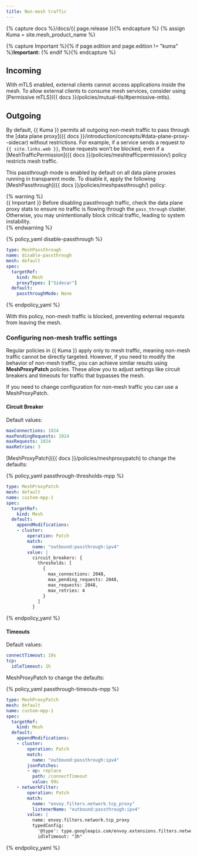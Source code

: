 ```yaml
---
title: Non-mesh traffic
---
```


{% capture docs %}/docs/{{ page.release }}{% endcapture %}
{% assign Kuma = site.mesh_product_name %}

{% capture Important %}{% if page.edition and page.edition != "kuma" %}**Important:** {% endif %}{% endcapture %}

## Incoming

With mTLS enabled, external clients cannot access applications inside the mesh. To allow external clients to consume mesh services, consider using [Permissive mTLS]({{ docs }}/policies/mutual-tls/#permissive-mtls).

## Outgoing

By default, {{ Kuma }} permits all outgoing non-mesh traffic to pass through the [data plane proxy]({{ docs }}/introduction/concepts/#data-plane-proxy--sidecar) without restrictions. For example, if a service sends a request to `{{ site.links.web }}`, those requests won’t be blocked, even if a [MeshTrafficPermission]({{ docs }}/policies/meshtrafficpermission/) policy restricts mesh traffic.

This passthrough mode is enabled by default on all data plane proxies running in transparent mode. To disable it, apply the following [MeshPassthrough]({{ docs }}/policies/meshpassthrough/) policy:

{% warning %}  
{{ Important }} Before disabling passthrough traffic, check the data plane proxy stats to ensure no traffic is flowing through the `pass_through` cluster. Otherwise, you may unintentionally block critical traffic, leading to system instability.  
{% endwarning %}

{% policy_yaml disable-passthrough %}
```yaml
type: MeshPassthrough
name: disable-passthrough
mesh: default
spec:
  targetRef:
    kind: Mesh
    proxyTypes: ["Sidecar"]
  default:
    passthroughMode: None
```
{% endpolicy_yaml %}

With this policy, non-mesh traffic is blocked, preventing external requests from leaving the mesh.

### Configuring non-mesh traffic settings

Regular policies in {{ Kuma }} apply only to mesh traffic, meaning non-mesh traffic cannot be directly targeted. However, if you need to modify the behavior of non-mesh traffic, you can achieve similar results using **MeshProxyPatch** policies. These allow you to adjust settings like circuit breakers and timeouts for traffic that bypasses the mesh.

If you need to change configuration for non-mesh traffic you can use a MeshProxyPatch.

#### Circuit Breaker

Default values:

```yaml
maxConnections: 1024
maxPendingRequests: 1024
maxRequests: 1024
maxRetries: 3
```

[MeshProxyPatch]({{ docs }}/policies/meshproxypatch) to change the defaults:

{% policy_yaml passthrough-thresholds-mpp %}
```yaml
type: MeshProxyPatch
mesh: default
name: custom-mpp-1
spec:
  targetRef:
    kind: Mesh
  default:
    appendModifications:
    - cluster:
        operation: Patch
        match:
          name: "outbound:passthrough:ipv4"
        value: |
          circuit_breakers: {
            thresholds: [
              {
                max_connections: 2048,
                max_pending_requests: 2048,
                max_requests: 2048,
                max_retries: 4
              }
            ]
          }
```
{% endpolicy_yaml %}

#### Timeouts

Default values:

```yaml
connectTimeout: 10s
tcp:
  idleTimeout: 1h
```

MeshProxyPatch to change the defaults:

{% policy_yaml passthrough-timeouts-mpp %}
```yaml
type: MeshProxyPatch
mesh: default
name: custom-mpp-1
spec:
  targetRef:
    kind: Mesh
  default:
    appendModifications:
    - cluster:
        operation: Patch
        match:
          name: "outbound:passthrough:ipv4"
        jsonPatches:
        - op: replace
          path: /connectTimeout
          value: 99s
    - networkFilter:
        operation: Patch
        match:
          name: "envoy.filters.network.tcp_proxy"
          listenerName: "outbound:passthrough:ipv4"
        value: |
          name: envoy.filters.network.tcp_proxy
          typedConfig:
            '@type': type.googleapis.com/envoy.extensions.filters.network.tcp_proxy.v3.TcpProxy
            idleTimeout: "3h"
```
{% endpolicy_yaml %}
